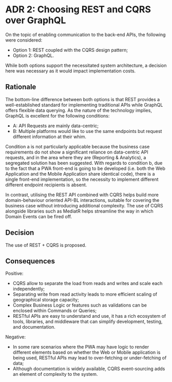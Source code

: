 
# ADR 2: Choosing REST and CQRS over GraphQL

On the topic of enabling communication to the back-end APIs, the following were considered:
* Option 1: REST coupled with the CQRS design pattern;
* Option 2: GraphQL.

While both options support the necessitated system architecture, a decision here was necessary as it would impact implementation costs.

## Rationale

The bottom-line difference between both options is that REST provides a well-established standard for implementing traditional APIs while GraphQL offers flexible data querying. As the nature of the technology implies, GraphQL is excellent for the following conditions:
* A: API Requests are mainly data-centric; 
* B: Multiple platforms would like to use the same endpoints but request different information at their whim.

Condition a is not particularly applicable because the business case requirements do not show a significant reliance on data-centric API requests, and in the area where they are (Reporting & Analytics), a segregated solution has been suggested.
With regards to condition b, due to the fact that a PWA front-end is going to be developed (i.e. both the Web Application and the Mobile Application share identical code), there is a single front-end implementation, so the necessity to implement different different endpoint recipients is absent.

In contrast, utilising the REST API combined with CQRS helps build more domain-behaviour oriented API-BL interactions, suitable for covering the business case without introducing additional complexity. The use of CQRS alongside libraries such as MediatR helps streamline the way in which Domain Events can be fired off.

## Decision 

The use of REST + CQRS is proposed.

## Consequences

Positive:
* CQRS allow to separate the load from reads and writes and scale each independently;
* Separating write from read activity leads to more efficient scaling of geographical storage capacity;
* Complex Business Logic or features such as validations can be enclosed within Commands or Queries;
* RESTful APIs are easy to understand and use, it has a rich ecosystem of tools, libraries, and middleware that can simplify development, testing, and documentation.

Negative:
* In some rare scenarios where the PWA may have logic to render different elements based on whether the Web or Mobile application is being used, RESTful APIs may lead to over-fetching or under-fetching of data;
* Although documentation is widely available, CQRS event-sourcing adds an element of complexity to the system.